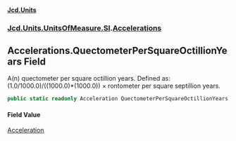 #### [Jcd.Units](index.md 'index')
### [Jcd.Units.UnitsOfMeasure.SI](Jcd.Units.UnitsOfMeasure.SI.md 'Jcd.Units.UnitsOfMeasure.SI').[Accelerations](Accelerations.md 'Jcd.Units.UnitsOfMeasure.SI.Accelerations')

## Accelerations.QuectometerPerSquareOctillionYears Field

A(n) quectometer per square octillion years. Defined as: (1.0/1000.0)/((1000.0)*(1000.0)) × rontometer per square septillion years.

```csharp
public static readonly Acceleration QuectometerPerSquareOctillionYears;
```

#### Field Value
[Acceleration](Acceleration.md 'Jcd.Units.UnitTypes.Acceleration')